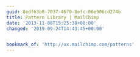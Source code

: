 ```yaml
---
guid: 8edf63b8-7037-4670-8efc-06e906cd274b
title: Pattern Library | MailChimp
date: '2013-11-08T15:25:38+00:00'
changed: '2019-09-24T14:43:45+00:00'


bookmark_of: 'http://ux.mailchimp.com/patterns'
---
```




